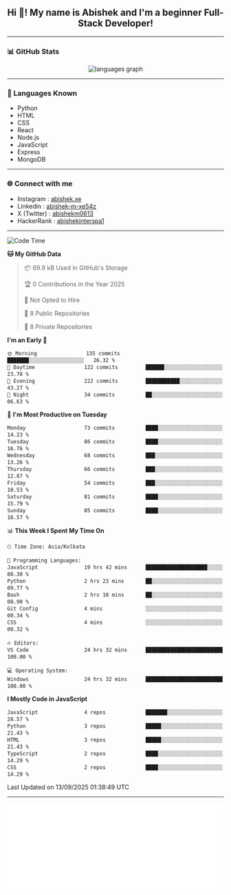 <h2 align="center">Hi 👋! My name is <b>Abishek</b> and I'm a beginner Full-Stack Developer!</h2>

---

### 📊 GitHub Stats

<div align="center">
  <img src="https://github-readme-stats.vercel.app/api/top-langs/?username=Abishek-Web-Co&theme=react&show_icons=true&hide_border=true&layout=compact" height="150" alt="languages graph" />
</div>

---

### 🧠 Languages Known

- Python  
- HTML  
- CSS  
- React  
- Node.js  
- JavaScript
- Express
- MongoDB

---


### 🌐 Connect with me

- Instagram   : [abishek.xe](https://www.instagram.com/abishek.xe/)
- Linkedin    : [abishek-m-xe54z](https://www.linkedin.com/in/abishek-m-xe54z/)
- X (Twitter) : [abishekm0613](https://x.com/abishekm0613)
- HackerRank  : [abishekinterspa1](https://www.hackerrank.com/profile/abishekinterspa1)

---

<!--START_SECTION:waka-->
![Code Time](http://img.shields.io/badge/Code%20Time-166%20hrs%2012%20mins-blue)

**🐱 My GitHub Data** 

> 📦 69.9 kB Used in GitHub's Storage 
 > 
> 🏆 0 Contributions in the Year 2025
 > 
> 🚫 Not Opted to Hire
 > 
> 📜 8 Public Repositories 
 > 
> 🔑 8 Private Repositories 
 > 
**I'm an Early 🐤** 

```text
🌞 Morning                135 commits         ███████░░░░░░░░░░░░░░░░░░   26.32 % 
🌆 Daytime                122 commits         ██████░░░░░░░░░░░░░░░░░░░   23.78 % 
🌃 Evening                222 commits         ███████████░░░░░░░░░░░░░░   43.27 % 
🌙 Night                  34 commits          ██░░░░░░░░░░░░░░░░░░░░░░░   06.63 % 
```
📅 **I'm Most Productive on Tuesday** 

```text
Monday                   73 commits          ████░░░░░░░░░░░░░░░░░░░░░   14.23 % 
Tuesday                  86 commits          ████░░░░░░░░░░░░░░░░░░░░░   16.76 % 
Wednesday                68 commits          ███░░░░░░░░░░░░░░░░░░░░░░   13.26 % 
Thursday                 66 commits          ███░░░░░░░░░░░░░░░░░░░░░░   12.87 % 
Friday                   54 commits          ███░░░░░░░░░░░░░░░░░░░░░░   10.53 % 
Saturday                 81 commits          ████░░░░░░░░░░░░░░░░░░░░░   15.79 % 
Sunday                   85 commits          ████░░░░░░░░░░░░░░░░░░░░░   16.57 % 
```


📊 **This Week I Spent My Time On** 

```text
🕑︎ Time Zone: Asia/Kolkata

💬 Programming Languages: 
JavaScript               19 hrs 42 mins      ████████████████████░░░░░   80.30 % 
Python                   2 hrs 23 mins       ██░░░░░░░░░░░░░░░░░░░░░░░   09.77 % 
Bash                     2 hrs 10 mins       ██░░░░░░░░░░░░░░░░░░░░░░░   08.90 % 
Git Config               4 mins              ░░░░░░░░░░░░░░░░░░░░░░░░░   00.34 % 
CSS                      4 mins              ░░░░░░░░░░░░░░░░░░░░░░░░░   00.32 % 

🔥 Editors: 
VS Code                  24 hrs 32 mins      █████████████████████████   100.00 % 

💻 Operating System: 
Windows                  24 hrs 32 mins      █████████████████████████   100.00 % 
```

**I Mostly Code in JavaScript** 

```text
JavaScript               4 repos             ███████░░░░░░░░░░░░░░░░░░   28.57 % 
Python                   3 repos             █████░░░░░░░░░░░░░░░░░░░░   21.43 % 
HTML                     3 repos             █████░░░░░░░░░░░░░░░░░░░░   21.43 % 
TypeScript               2 repos             ████░░░░░░░░░░░░░░░░░░░░░   14.29 % 
CSS                      2 repos             ████░░░░░░░░░░░░░░░░░░░░░   14.29 % 
```




 Last Updated on 13/09/2025 01:38:49 UTC
<!--END_SECTION:waka-->

---

<div align="center">
  <a href="https://abish-file.web.app/" target="_blank" rel="noopener noreferrer"><img height="200" src="pic.png" alt="Profile Picture" /></a>
</div>

